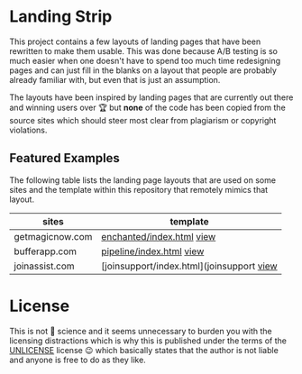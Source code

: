# Landing Strip

This project contains a few layouts of landing pages that have been rewritten 
to make them usable. This was done because A/B testing is so much easier when
one doesn't have to spend too much time redesigning pages and can just fill in
the blanks on a layout that people are probably already familiar with, but even
that is just an assumption. 

The layouts have been inspired by landing pages that are currently out there
and winning users over :trophy: but **none** of the code has been copied from
the source sites which should steer most clear from plagiarism or copyright 
violations.

## Featured Examples

The following table lists the landing page layouts that are used on some sites
and the template within this repository that remotely mimics that layout.

sites | template
---|---
getmagicnow.com|[enchanted/index.html](enchanted) [view](https://vidbina.github.io/landing-strip/enchanted)
bufferapp.com|[pipeline/index.html](pipeline) [view](https://vidbina.github.io/landing-strip/pipeline)
joinassist.com|[joinsupport/index.html](joinsupport [view](https://vidbina.github.io/landing-strip/joinsupport)



# License

This is not :rocket: science and it seems unnecessary to burden you with the
licensing distractions which is why this is published under the terms of the
[UNLICENSE](UNLICENSE) license :wink: which basically states that the author is not liable
and anyone is free to do as they like.
